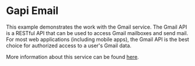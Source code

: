 # Gapi Email

This example demonstrates the work with the Gmail service.
The Gmail API is a RESTful API that can be used to access Gmail mailboxes
and send mail. For most web applications (including mobile apps),
the Gmail API is the best choice for authorized access to a user's Gmail data.

More information about this service can be found
[here](https://developers.google.com/gmail/api/guides/).
